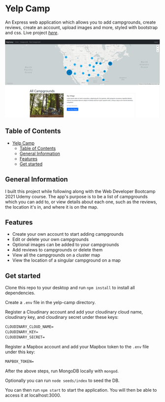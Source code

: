 
# Yelp Camp

An Express web application which allows you to add campgrounds, create reviews, create an account, upload images and more, styled with bootstrap and css.
Live project [_here_](https://yelp-camp-willswats.herokuapp.com/).

![yelp-camp-img](./public/imgs/yelp-camp.png)

## Table of Contents

- [Yelp Camp](#yelp-camp)
  - [Table of Contents](#table-of-contents)
  - [General Information](#general-information)
  - [Features](#features)
  - [Get started](#get-started)

## General Information

I built this project while following along with the Web Developer Bootcamp 2021 Udemy course. The app's purpose is to be a list of campgrounds which you can add to, or view details about each one, such as the reviews, the location it's in, and where it is on the map.

## Features

- Create your own account to start adding campgrounds
- Edit or delete your own campgrounds
- Optional images can be added to your campgrounds
- Add reviews to campgrounds or delete them
- View all the campgrounds on a cluster map
- View the location of a singular campground on a map

## Get started

Clone this repo to your desktop and run ```npm install``` to install all dependencies.

Create a ```.env``` file in the yelp-camp directory.

Register a Cloudinary account and add your cloudinary cloud name, cloudinary key, and cloudinary secret under these keys:

```txt
CLOUDINARY_CLOUD_NAME=
CLOUDINARY_KEY=
CLOUDINARY_SECRET=
```

Register a Mapbox account and add your Mapbox token to the ```.env``` file under this key:

```txt
MAPBOX_TOKEN=
```

After the above steps, run MongoDB locally with `mongod`.

Optionally you can run ```node seeds/index``` to seed the DB.

You can then run ```npm start``` to start the application. You will then be able to access it at localhost:3000.
